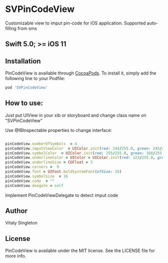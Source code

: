 # SVPinCodeView

Customizable view to imput pin-code for iOS application. Supported auto-filling from sms

## Swift 5.0;  >= iOS 11 


## Installation

PinCodeView is available through [CocoaPods](https://cocoapods.org). To install
it, simply add the following line to your Podfile:

```ruby
pod 'SVPinCodeView'
```
## How to use:

Just put UIView in your xib or storyboard and change class name on "SVPinCodeView" 

Use  @IBInspectable properties to change interface:

```ruby

pinCodeView.numberOfSymbols  = 4
pinCodeView.imputViewColor  = UIColor.init(red: 244/255.0, green: 245/255.0, blue: 247/255.0, alpha: 1)
pinCodeView.symbolColor  = UIColor.init(red: 255/255.0, green: 168/255.0, blue: 18/255.0, alpha: 1)
pinCodeView.underlineColor = UIColor = UIColor.init(red: 123/255.0, green: 207/255.0, blue: 218/255.0, alpha: 1)
pinCodeView.underlineSize = CGFloat = 3
pinCodeView.corners =  9
pinCodeView.font = UIFont.boldSystemFont(ofSize: 16)
pinCodeView.symbolSize  = 16
pinCodeView.code  = ""
pinCodeView.deegate = self
```

Implement PinCodeViewDelegate to detect imput code

## Author

Vitaly Singleton

## License

PinCodeView is available under the MIT license. See the LICENSE file for more info.
